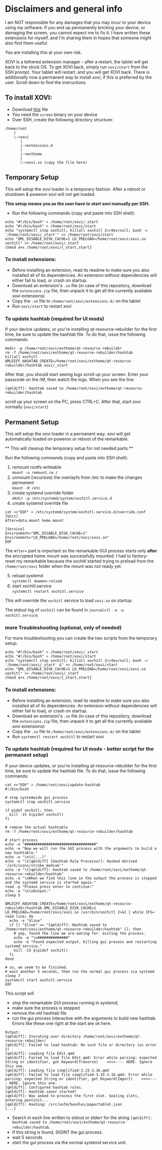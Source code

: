 # Disclaimers and general info

I am NOT responsible for any damages that you may incur to your device using my software. If you end up permanently bricking your device, or damaging the screen, you cannot expect me to fix it. I have written these extensions for myself, and I'm sharing them in hopes that someone might also find them useful.

You are installing this at your own risk.

XOVI is a tethered extension manager - after a restart, the tablet will get back to the stock OS. To get XOVI back, simply run `xovi/start` from the SSH prompt. Your tablet will restart, and you will get XOVI back.
There is additionally now a permanent way to install xovi, if this is preferred by the user. Scroll down to find the instructions.

## To install XOVI:
- Download [this](https://github.com/asivery/xovi/releases/latest/download/xovi.so) file
- You need the `screen` binary on your device
- Over SSH, create the following directory structure:
```
/home/root
    |
    \->xovi
       |
       |->extensions.d
       |
       |->exthome
       |
       \->xovi.so (copy the file here)
```

## Temporary Setup
This will setup the xovi loader in a temporary fashion. After a reboot or shutdown & poweron xovi will not get loaded.

**This setup means you as the user have to start xovi manually per SSH.**
- Run the following commands (copy and paste into SSH shell):
```
echo "#!/bin/bash" > /home/root/xovi/_start
echo "#!/bin/bash" > /home/root/xovi/start
echo "systemctl stop xochitl; killall xochitl 2>/dev/null; bash -c '/home/root/xovi/_start'" >> /home/root/xovi/start
echo "QML_DISABLE_DISK_CACHE=1 LD_PRELOAD=/home/root/xovi/xovi.so xochitl" >> /home/root/xovi/_start
chmod a+x /home/root/xovi/{_start,start}
```

### To install extensions:
- Before installing an extension, read its readme to make sure you also installed all of its dependencies. An extension without dependencies will either fail to load, or crash on startup.
- Download an extension's `.so` file (in case of this repository, download the `extensions.zip` file, then unpack it to get all the currently available xovi extensions)
- Copy the `.so` file to `/home/root/xovi/extensions.d/` on the tablet
- Run `xovi/start` to restart xovi

### To update hashtab (required for UI mods)
If your device updates, or you're installing qt-resource-rebuilder for the first time, be sure to update the hashtab file. To do that, issue the following commands:
```
mkdir -p /home/root/xovi/exthome/qt-resource-rebuilder
rm -f /home/root/xovi/exthome/qt-resource-rebuilder/hashtab
killall xochitl
QMLDIFF_HASHTAB_CREATE=/home/root/xovi/exthome/qt-resource-rebuilder/hashtab xovi/_start
```
After that, you should start seeing logs scroll up your screen. Enter your passcode on the rM, then watch the logs. When you see the line:
```
[qmldiff]: Hashtab saved to /home/root/xovi/exthome/qt-resource-rebuilder/hashtab
```
scroll up your screen on the PC, press CTRL+C.
After that, start xovi normally (`xovi/start`)

## Permanent Setup
This will setup the xovi loader in a permanent way. xovi will get automatically loaded on poweron or reboot of the remarkable.

** This will cleanup the temporary setup for not needed parts.**

Run the following commands (copy and paste into SSH shell):

1. remount rootfs writeable  
`mount -o remount,rw /`
2. unmount (recursive) the overlayfs from /etc to make the changes permanent  
`mount -R /etc`
3. create systemd override folder  
`mkdir -p /etc/systemd/system/xochitl.service.d`
4. create systemd override file  
```
cat <<"EOF" > /etc/systemd/system/xochitl.service.d/override.conf
[Unit]
After=data.mount home.mount

[Service]
Environment="QML_DISABLE_DISK_CACHE=1"
Environment="LD_PRELOAD=/home/root/xovi/xovi.so"
EOF
```
The `After=` part is important so the remarkable GUI process starts only **after** the encrypted home mount was successfully mounted. I had to factory-reset my remarkable because the xochitl started trying to preload from the `/home/root/xovi` folder when the mount was not ready yet.

5. reload systemd  
`systemctl daemon-reload`
6. start xochitl.service  
`systemctl restart xochitl.service`

This will override the `xochitl` service to load `xovi.so` on startup.

The stdout log of `xochitl` can be found in `journalctl -e -u xochitl.service`.

### more Troubleshooting (optional, only of needed)
For more troubleshooting you can create the two scripts from the temporary setup:
```
echo "#!/bin/bash" > /home/root/xovi/_start
echo "#!/bin/bash" > /home/root/xovi/start
echo "systemctl stop xochitl; killall xochitl 2>/dev/null; bash -c '/home/root/xovi/_start' &" >> /home/root/xovi/start
echo "QML_DISABLE_DISK_CACHE=1 LD_PRELOAD=/home/root/xovi/xovi.so xochitl" >> /home/root/xovi/_start
chmod a+x /home/root/xovi/{_start,start}
```

### To install extensions:
- Before installing an extension, read its readme to make sure you also installed all of its dependencies. An extension without dependencies will either fail to load, or crash on startup.
- Download an extension's `.so` file (in case of this repository, download the `extensions.zip` file, then unpack it to get all the currently available xovi extensions)
- Copy the `.so` file to `/home/root/xovi/extensions.d/` on the tablet
- Run `systemctl restart xochitl` to restart xovi

### To update hashtab (required for UI mods - better script for the permanent setup)
If your device updates, or you're installing qt-resource-rebuilder for the first time, be sure to update the hashtab file. To do that, issue the following commands:
```
cat <<"EOF" > /home/root/xovi/update-hashtab
#!/bin/bash

# stop systemwide gui process
systemctl stop xochitl.service

if pidof xochitl; then
  kill -15 $(pidof xochitl)
fi

# remove the actual hashtable
rm -f /home/root/xovi/exthome/qt-resource-rebuilder/hashtab

# start process
echo -e "#################################"
echo -e "Now we will run the GUI process with the arguments to build a new hashtable."
echo -e "\n\t[...]"
echo -e "\t[qmldiff] [Hashtab Rule Processor]: Hashed derived '/ark/icons/stroke_medium'"
echo -e "\t[qmldiff]: Hashtab saved to /home/root/xovi/exthome/qt-resource-rebuilder/hashtab"
echo -e "\nWhen we find this line in the output the process is stopped and the systemd service is started again."
read -p "Please press enter to continue:"
echo -e "\n\nOutput:"
sleep 5

QMLDIFF_HASHTAB_CREATE=/home/root/xovi/exthome/qt-resource-rebuilder/hashtab QML_DISABLE_DISK_CACHE=1 LD_PRELOAD=/home/root/xovi/xovi.so /usr/bin/xochitl 2>&1 | while IFS= read line; do
  echo -e "$line"
  if [[ "$line" == "[qmldiff]: Hashtab saved to /home/root/xovi/exthome/qt-resource-rebuilder/hashtab" ]]; then
    # yep, found the line we are wating for. exiting the process.
    echo -e "\n##############"
    echo -e "Found expected output. Killing gui process and restarting systemd service."
    kill -15 $(pidof xochitl)
  fi
done

# so, we seem to be finished.
# wait another 5 seconds, then run the normal gui process via systemd
sleep 7
systemctl start xochitl.service
EOF
```
This script will 
- stop the remarkable GUI process running in systemd,
- make sure the process is stopped
- remove the old hashtab file
- run the gui process interactive with the arguments to build new hashtab.  
  Errors like these one right at the start are ok here.
```
Output:
[qmldiff]: Iterating over directory /home/root/xovi/exthome/qt-resource-rebuilder/
[qmldiff]: Failed to load hashtab: No such file or directory (os error 2)
[qmldiff]: Loading file Edit.qmd
[qmldiff]: Failed to load file Edit.qmd: Error while parsing: expected String or identifier, got Keyword(Traverse)    <<<<---- HERE. Ignore this one.
[qmldiff]: Loading file simplified-3.15-3.16.qmd
[qmldiff]: Failed to load file simplified-3.15-3.16.qmd: Error while parsing: expected String or identifier, got Keyword(Import)    <<<<---- HERE. Ignore this one.
[qmldiff]: Configured hashtab rules.
[qmldiff]: Hashtab saver started!
[qmldiff]: Was asked to process the first slot. Sealing slots, entering postinit...
[qmldiff]: Hashing: /src/xofm/bundles/papertablet.json
[...]
```
- Search in each line written to stdout or stderr for the string `[qmldiff]: Hashtab saved to /home/root/xovi/exthome/qt-resource-rebuilder/hashtab`.
- If this string is found, SIGINT the gui process.
- wait 5 seconds
- start the gui process via the normal systemd service unit.
